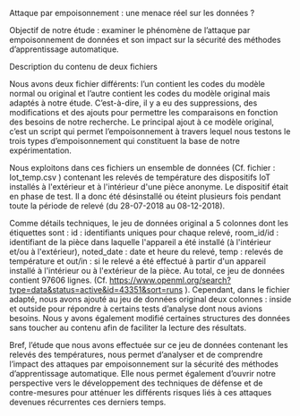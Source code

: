 
Attaque par empoisonnement : une menace réel sur les données ?

Objectif de notre étude : examiner le phénomène de l’attaque par empoisonnement de données et son impact sur la sécurité des méthodes d’apprentissage automatique.

Description du contenu de deux fichiers

Nous avons deux fichier différents: l’un contient les codes du modèle normal ou original et l’autre contient les codes du modèle original mais adaptés à notre étude. C’est-à-dire, il y a eu des suppressions, des modifications et des ajouts pour permettre les comparaisons en fonction des besoins de notre recherche. Le principal ajout à ce modèle original, c’est un script qui permet l’empoisonnement à travers lequel nous testons le trois types d’empoisonnement qui constituent la base de notre expérimentation.
	
Nous exploitons dans ces fichiers un ensemble de données (Cf. fichier : Iot_temp.csv ) contenant les relevés de température des dispositifs IoT installés à l'extérieur et à l'intérieur d'une pièce anonyme. Le dispositif était en phase de test. Il a donc été désinstallé ou éteint plusieurs fois pendant toute la période de relevé (du 28-07-2018 au 08-12-2018).

Comme détails techniques, le jeu de données original a 5 colonnes  dont les étiquettes sont : id : identifiants uniques pour chaque relevé,  room_id/id : identifiant de la pièce dans laquelle l'appareil a été installé (à l'intérieur et/ou à l'extérieur), noted_date : date et heure du relevé, temp : relevés de température et out/in : si le relevé a été effectué à partir d'un appareil installé à l'intérieur ou à l'extérieur de la pièce. Au total, ce jeu de données contient 97606 lignes. (Cf. https://www.openml.org/search?type=data&status=active&id=43351&sort=runs ).
Cependant, dans le fichier adapté, nous avons ajouté au jeu de données original deux colonnes : inside et outside pour répondre à certains tests d’analyse dont nous avions besoins. Nous y avons également modifié certaines structures des données sans toucher au contenu afin de faciliter la lecture des résultats. 

Bref, l’étude que nous avons effectuée sur ce jeu de données contenant les relevés des températures, nous permet d’analyser et de comprendre l’impact des attaques par empoisonnement sur la sécurité des méthodes d’apprentissage automatique. Elle nous permet également d’ouvrir notre perspective vers le développement des techniques de défense et de contre-mesures pour atténuer les différents risques liés à ces attaques devenues récurrentes ces derniers temps.
